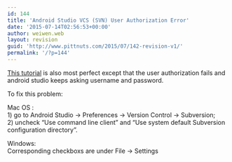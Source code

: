 ```yaml
---
id: 144
title: 'Android Studio VCS (SVN) User Authorization Error'
date: '2015-07-14T02:56:53+00:00'
author: weiwen.web
layout: revision
guid: 'http://www.pittnuts.com/2015/07/142-revision-v1/'
permalink: '/?p=144'
---
```


[This tutorial](http://www.cs.dartmouth.edu/~campbell/cs65/svn/androidstudio.html) is also most perfect except that the user authorization fails and android studio keeps asking username and password.

To fix this problem:

Mac OS :  
1\) go to Android Studio -&gt; Preferences -&gt; Version Control -&gt; Subversion;  
2\) uncheck “Use command line client” and “Use system default Subversion configuration directory”.

Windows:  
Corresponding checkboxs are under File -&gt; Settings